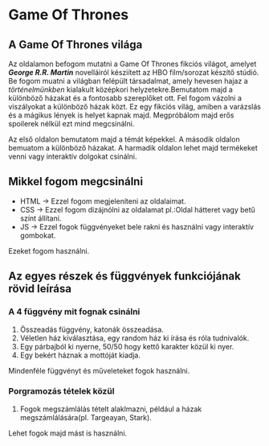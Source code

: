 # Game Of Thrones

## A Game Of Thrones világa

Az oldalamon befogom mutatni a Game Of Thrones fikciós világot, amelyet ***George R.R. Martin*** novelláiról késziített az HBO film/sorozat készítő stúdió. Be fogom muatni a világban felépült társadalmat, amely hevesen hajaz a *történelmünkben* kialakult középkori helyzetekre.Bemutatom majd a különböző házakat és a fontosabb szereplőket ott.
Fel fogom vázolni a viszályokat a különböző házak közt.
Ez egy fikciós világ, amiben a varázslás és a mágikus lények is helyet kapnak majd.
Megpróbálom majd erős spoilerek nélkül ezt mind megcsinálni.

Az első oldalon bemutatom majd a témát képekkel.
A második oldalon bemuatom a különböző házakat.
A harmadik oldalon lehet majd termékeket venni vagy interaktív dolgokat csinálni.
## Mikkel fogom megcsinálni
- HTML -> Ezzel fogom megjeleníteni az oldalaimat.
- CSS  -> Ezzel fogom dizájnólni az oldalamat pl.:Oldal hátteret vagy betű színt állítani.
- JS   -> Ezzel fogok függvényeket bele rakni és használni vagy interaktív gombokat.

Ezeket fogom használni.

## Az egyes részek és függvények funkciójának rövid leírása

### A 4 függvény mit fognak csinálni

1. Összeadás függvény, katonák összeadása.
2. Véletlen ház kiválasztása, egy random ház ki írása és róla tudnivalók.
3. Egy párbajból ki nyerne, 50/50 hogy kettő karakter közül ki nyer.
4. Egy bekért háznak a mottóját kiadja.

Mindenféle függvényt és műveleteket fogok használni.

### Porgramozás tételek közül
1. Fogok megszámlálás tételt alaklmazni, például a házak megszámlálására(pl. Targeayan, Stark).

Lehet fogok majd mást is használni.




